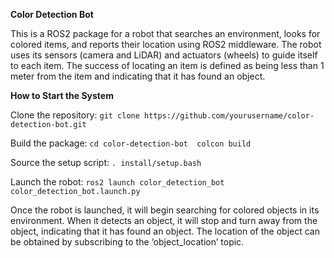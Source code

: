 **Color Detection Bot**

This is a ROS2 package for a robot that searches an environment, looks for colored items, and reports their location using ROS2 middleware. The robot uses its sensors (camera and LiDAR) and actuators (wheels) to guide itself to each item. The success of locating an item is defined as being less than 1 meter from the item and indicating that it has found an object.



**How to Start the System**

Clone the repository:
`git clone https://github.com/yourusername/color-detection-bot.git`

Build the package:
`cd color-detection-bot 
colcon build`

Source the setup script:
`. install/setup.bash`

Launch the robot:
`ros2 launch color_detection_bot color_detection_bot.launch.py`

Once the robot is launched, it will begin searching for colored objects in its environment. When it detects an object, it will stop and turn away from the object, indicating that it has found an object. The location of the object can be obtained by subscribing to the ‘object_location’ topic.
